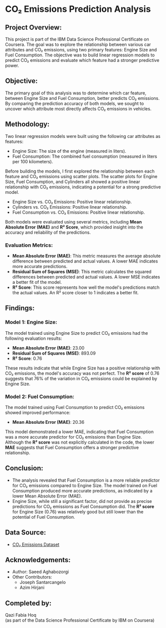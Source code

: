 # CO₂ Emissions Prediction Analysis

## Project Overview:
This project is part of the IBM Data Science Professional Certificate on Coursera. The goal was to explore the relationship between various car attributes and CO₂ emissions, using two primary features: Engine Size and Fuel Consumption. The objective was to build linear regression models to predict CO₂ emissions and evaluate which feature had a stronger predictive power.

## Objective:
The primary goal of this analysis was to determine which car feature, between Engine Size and Fuel Consumption, better predicts CO₂ emissions. By comparing the prediction accuracy of both models, we sought to uncover which attribute most directly affects CO₂ emissions in vehicles.

## Methodology:
Two linear regression models were built using the following car attributes as features:

- Engine Size: The size of the engine (measured in liters).
- Fuel Consumption: The combined fuel consumption (measured in liters per 100 kilometers).

Before building the models, I first explored the relationship between each feature and CO₂ emissions using scatter plots. The scatter plots for Engine Size, Fuel Consumption, and Cylinders all showed a positive linear relationship with CO₂ emissions, indicating a potential for a strong predictive model.

- Engine Size vs. CO₂ Emissions: Positive linear relationship.
- Cylinders vs. CO₂ Emissions: Positive linear relationship.
- Fuel Consumption vs. CO₂ Emissions: Positive linear relationship.

Both models were evaluated using several metrics, including **Mean Absolute Error (MAE)** and **R² Score**, which provided insight into the accuracy and reliability of the predictions.

### Evaluation Metrics:
- **Mean Absolute Error (MAE)**: This metric measures the average absolute difference between predicted and actual values. A lower MAE indicates more accurate predictions.
- **Residual Sum of Squares (MSE)**: This metric calculates the squared differences between predicted and actual values. A lower MSE indicates a better fit of the model.
- **R² Score**: This score represents how well the model's predictions match the actual values. An R² score closer to 1 indicates a better fit.

## Findings:

### Model 1: Engine Size:
The model trained using Engine Size to predict CO₂ emissions had the following evaluation results:
- **Mean Absolute Error (MAE)**: 23.00
- **Residual Sum of Squares (MSE)**: 893.09
- **R² Score**: 0.76

These results indicate that while Engine Size has a positive relationship with CO₂ emissions, the model's accuracy was not perfect. The **R² score** of 0.76 suggests that 76% of the variation in CO₂ emissions could be explained by Engine Size.

### Model 2: Fuel Consumption:
The model trained using Fuel Consumption to predict CO₂ emissions showed improved performance:
- **Mean Absolute Error (MAE)**: 20.36

This model demonstrated a lower MAE, indicating that Fuel Consumption was a more accurate predictor for CO₂ emissions than Engine Size. Although the **R² score** was not explicitly calculated in the code, the lower **MAE** suggests that Fuel Consumption offers a stronger predictive relationship.

## Conclusion:
- The analysis revealed that Fuel Consumption is a more reliable predictor for CO₂ emissions compared to Engine Size. The model trained on Fuel Consumption produced more accurate predictions, as indicated by a lower Mean Absolute Error (MAE).
- Engine Size, while still a significant factor, did not provide as precise predictions for CO₂ emissions as Fuel Consumption did. The **R² score** for Engine Size (0.76) was relatively good but still lower than the potential of Fuel Consumption.

## Data Source:
- [CO₂ Emissions Dataset](https://open.canada.ca/data/en/dataset/98f1a129-f628-4ce4-b24d-6f16bf24dd64)

## Acknowledgements:
- Author: Saeed Aghabozorgi
- Other Contributors:
  - Joseph Santarcangelo
  - Azim Hirjani

## Completed by:
Qazi Fabia Hoq  
(as part of the Data Science Professional Certificate by IBM on Coursera)
